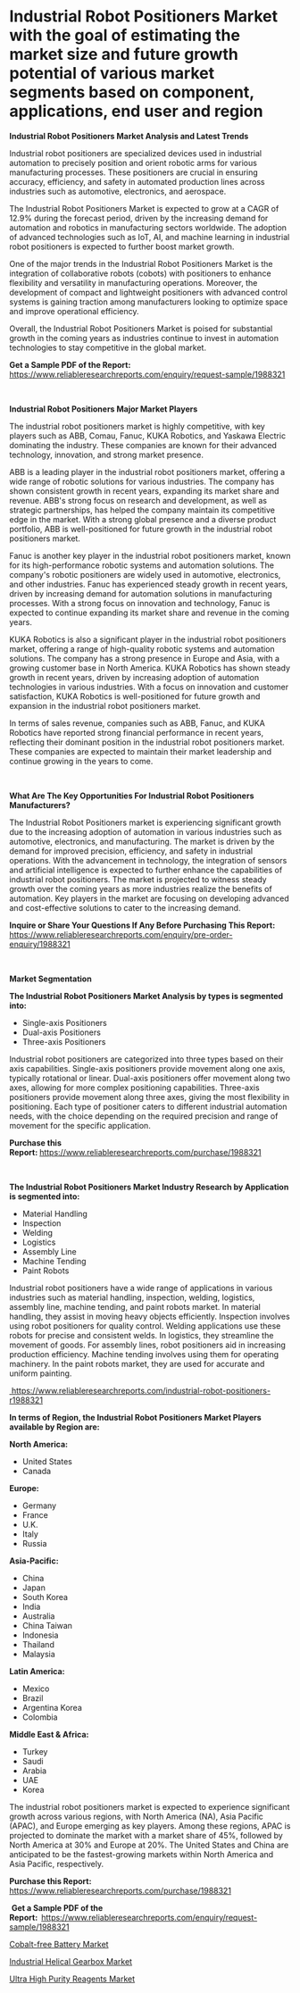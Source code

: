 <p><h1>Industrial Robot Positioners Market with the goal of estimating the market size and future growth potential of various market segments based on component, applications, end user and region</h1></p><p><strong>Industrial Robot Positioners Market Analysis and Latest Trends</strong></p>
<p><p>Industrial robot positioners are specialized devices used in industrial automation to precisely position and orient robotic arms for various manufacturing processes. These positioners are crucial in ensuring accuracy, efficiency, and safety in automated production lines across industries such as automotive, electronics, and aerospace.</p><p>The Industrial Robot Positioners Market is expected to grow at a CAGR of 12.9% during the forecast period, driven by the increasing demand for automation and robotics in manufacturing sectors worldwide. The adoption of advanced technologies such as IoT, AI, and machine learning in industrial robot positioners is expected to further boost market growth.</p><p>One of the major trends in the Industrial Robot Positioners Market is the integration of collaborative robots (cobots) with positioners to enhance flexibility and versatility in manufacturing operations. Moreover, the development of compact and lightweight positioners with advanced control systems is gaining traction among manufacturers looking to optimize space and improve operational efficiency.</p><p>Overall, the Industrial Robot Positioners Market is poised for substantial growth in the coming years as industries continue to invest in automation technologies to stay competitive in the global market.</p></p>
<p><strong>Get a Sample PDF of the Report:&nbsp;</strong> <a href="https://www.reliableresearchreports.com/enquiry/request-sample/1988321">https://www.reliableresearchreports.com/enquiry/request-sample/1988321</a></p>
<p>&nbsp;</p>
<p><strong>Industrial Robot Positioners Major Market Players</strong></p>
<p><p>The industrial robot positioners market is highly competitive, with key players such as ABB, Comau, Fanuc, KUKA Robotics, and Yaskawa Electric dominating the industry. These companies are known for their advanced technology, innovation, and strong market presence.</p><p>ABB is a leading player in the industrial robot positioners market, offering a wide range of robotic solutions for various industries. The company has shown consistent growth in recent years, expanding its market share and revenue. ABB's strong focus on research and development, as well as strategic partnerships, has helped the company maintain its competitive edge in the market. With a strong global presence and a diverse product portfolio, ABB is well-positioned for future growth in the industrial robot positioners market.</p><p>Fanuc is another key player in the industrial robot positioners market, known for its high-performance robotic systems and automation solutions. The company's robotic positioners are widely used in automotive, electronics, and other industries. Fanuc has experienced steady growth in recent years, driven by increasing demand for automation solutions in manufacturing processes. With a strong focus on innovation and technology, Fanuc is expected to continue expanding its market share and revenue in the coming years.</p><p>KUKA Robotics is also a significant player in the industrial robot positioners market, offering a range of high-quality robotic systems and automation solutions. The company has a strong presence in Europe and Asia, with a growing customer base in North America. KUKA Robotics has shown steady growth in recent years, driven by increasing adoption of automation technologies in various industries. With a focus on innovation and customer satisfaction, KUKA Robotics is well-positioned for future growth and expansion in the industrial robot positioners market.</p><p>In terms of sales revenue, companies such as ABB, Fanuc, and KUKA Robotics have reported strong financial performance in recent years, reflecting their dominant position in the industrial robot positioners market. These companies are expected to maintain their market leadership and continue growing in the years to come.</p></p>
<p>&nbsp;</p>
<p><strong>What Are The Key Opportunities For Industrial Robot Positioners Manufacturers?</strong></p>
<p><p>The Industrial Robot Positioners market is experiencing significant growth due to the increasing adoption of automation in various industries such as automotive, electronics, and manufacturing. The market is driven by the demand for improved precision, efficiency, and safety in industrial operations. With the advancement in technology, the integration of sensors and artificial intelligence is expected to further enhance the capabilities of industrial robot positioners. The market is projected to witness steady growth over the coming years as more industries realize the benefits of automation. Key players in the market are focusing on developing advanced and cost-effective solutions to cater to the increasing demand.</p></p>
<p><strong>Inquire or Share Your Questions If Any Before Purchasing This Report:</strong> <a href="https://www.reliableresearchreports.com/enquiry/pre-order-enquiry/1988321">https://www.reliableresearchreports.com/enquiry/pre-order-enquiry/1988321</a></p>
<p>&nbsp;</p>
<p><strong>Market Segmentation</strong></p>
<p><strong>The Industrial Robot Positioners Market Analysis by types is segmented into:</strong></p>
<p><ul><li>Single-axis Positioners</li><li>Dual-axis Positioners</li><li>Three-axis Positioners</li></ul></p>
<p><p>Industrial robot positioners are categorized into three types based on their axis capabilities. Single-axis positioners provide movement along one axis, typically rotational or linear. Dual-axis positioners offer movement along two axes, allowing for more complex positioning capabilities. Three-axis positioners provide movement along three axes, giving the most flexibility in positioning. Each type of positioner caters to different industrial automation needs, with the choice depending on the required precision and range of movement for the specific application.</p></p>
<p><strong>Purchase this Report:&nbsp;</strong><a href="https://www.reliableresearchreports.com/purchase/1988321">https://www.reliableresearchreports.com/purchase/1988321</a></p>
<p>&nbsp;</p>
<p><strong>The Industrial Robot Positioners Market Industry Research by Application is segmented into:</strong></p>
<p><ul><li>Material Handling</li><li>Inspection</li><li>Welding</li><li>Logistics</li><li>Assembly Line</li><li>Machine Tending</li><li>Paint Robots</li></ul></p>
<p><p>Industrial robot positioners have a wide range of applications in various industries such as material handling, inspection, welding, logistics, assembly line, machine tending, and paint robots market. In material handling, they assist in moving heavy objects efficiently. Inspection involves using robot positioners for quality control. Welding applications use these robots for precise and consistent welds. In logistics, they streamline the movement of goods. For assembly lines, robot positioners aid in increasing production efficiency. Machine tending involves using them for operating machinery. In the paint robots market, they are used for accurate and uniform painting.</p></p>
<p><a href="https://www.reliableresearchreports.com/industrial-robot-positioners-r1988321">&nbsp;https://www.reliableresearchreports.com/industrial-robot-positioners-r1988321</a></p>
<p><strong>In terms of Region, the Industrial Robot Positioners Market Players available by Region are:</strong></p>
<p>
    <p> <strong> North America: </strong>
        <ul>
            <li>United States</li>
            <li>Canada</li>
        </ul>
        </p> 
    <p> <strong> Europe: </strong>
        <ul>
            <li>Germany</li>
            <li>France</li>
            <li>U.K.</li>
            <li>Italy</li>
            <li>Russia</li>
        </ul>
        </p> 
    <p> <strong> Asia-Pacific: </strong>
        <ul>
            <li>China</li>
            <li>Japan</li>
            <li>South Korea</li>
            <li>India</li>
            <li>Australia</li>
            <li>China Taiwan</li>
            <li>Indonesia</li>
            <li>Thailand</li>
            <li>Malaysia</li>
        </ul>
        </p> 
    <p> <strong> Latin America: </strong>
        <ul>
            <li>Mexico</li>
            <li>Brazil</li>
            <li>Argentina Korea</li>
            <li>Colombia</li>
        </ul>
        </p> 
    <p> <strong> Middle East & Africa: </strong>
        <ul>
            <li>Turkey</li>
            <li>Saudi</li>
            <li>Arabia</li>
            <li>UAE</li>
            <li>Korea</li>
        </ul>
    </p>
    </p>
<p><p>The industrial robot positioners market is expected to experience significant growth across various regions, with North America (NA), Asia Pacific (APAC), and Europe emerging as key players. Among these regions, APAC is projected to dominate the market with a market share of 45%, followed by North America at 30% and Europe at 20%. The United States and China are anticipated to be the fastest-growing markets within North America and Asia Pacific, respectively.</p></p>
<p><strong>Purchase this Report: </strong><a href="https://www.reliableresearchreports.com/purchase/1988321">https://www.reliableresearchreports.com/purchase/1988321</a></p>
<p>&nbsp;<strong>Get a Sample PDF of the Report:&nbsp;&nbsp;</strong><a href="https://www.reliableresearchreports.com/enquiry/request-sample/1988321">https://www.reliableresearchreports.com/enquiry/request-sample/1988321</a></p>
<p><strong></strong></p>
<p><p><a href="https://thundering-castanet-c65.notion.site/Analyzing-Cobalt-free-Battery-Market-Global-Industry-Perspective-and-Forecast-2024-to-2031-041b953c68144a489f30ed74bc31f895">Cobalt-free Battery Market</a></p><p><a href="https://github.com/JameTravis/Market-Research-Report-List-4/blob/main/industrial-helical-gearbox-market.md">Industrial Helical Gearbox Market</a></p><p><a href="https://bubble-tree-ea4.notion.site/Ultra-High-Purity-Reagents-Market-Insight-Market-Trends-Growth-Forecasted-from-2024-TO-2031-17c996cd63654d2992b03c03abf73365">Ultra High Purity Reagents Market</a></p></p>